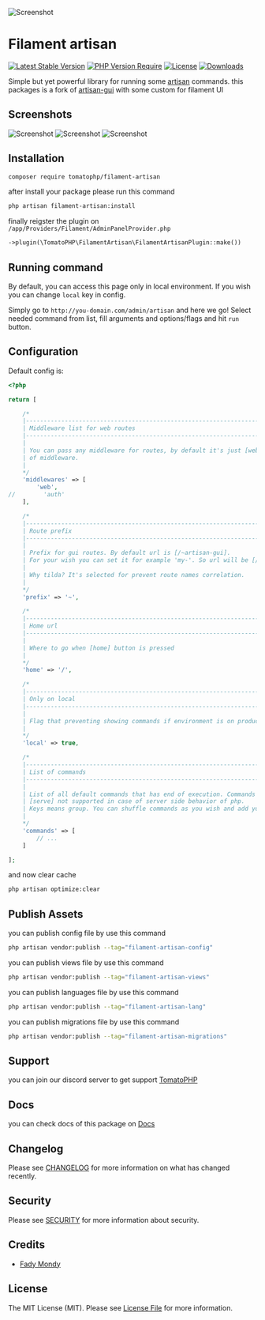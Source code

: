 ![Screenshot](https://raw.githubusercontent.com//tomatophp/filament-artisan/master/arts/3x1io-tomato-artisan.jpg)

# Filament artisan

[![Latest Stable Version](https://poser.pugx.org/tomatophp/filament-artisan/version.svg)](https://packagist.org/packages/tomatophp/filament-artisan)
[![PHP Version Require](http://poser.pugx.org/tomatophp/filament-artisan/require/php)](https://packagist.org/packages/tomatophp/filament-artisan)
[![License](https://poser.pugx.org/tomatophp/filament-artisan/license.svg)](https://packagist.org/packages/tomatophp/filament-artisan)
[![Downloads](https://poser.pugx.org/tomatophp/filament-artisan/d/total.svg)](https://packagist.org/packages/tomatophp/filament-artisan)

Simple but yet powerful library for running some [artisan](https://laravel.com/docs/8.x/artisan) commands.
this packages is a fork of [artisan-gui](https://github.com/infureal/artisan-gui) with some custom for filament UI

## Screenshots

![Screenshot](https://raw.githubusercontent.com/tomatophp/filament-artisan/master/arts/commands.png)
![Screenshot](https://raw.githubusercontent.com/tomatophp/filament-artisan/master/arts/search.png)
![Screenshot](https://raw.githubusercontent.com/tomatophp/filament-artisan/master/arts/run.png)

## Installation

```bash
composer require tomatophp/filament-artisan
```
after install your package please run this command

```bash
php artisan filament-artisan:install
```

finally reigster the plugin on `/app/Providers/Filament/AdminPanelProvider.php`

```php
->plugin(\TomatoPHP\FilamentArtisan\FilamentArtisanPlugin::make())
```

## Running command
By default, you can access this page only in local environment. If you wish
you can change `local` key in config.

Simply go to `http://you-domain.com/admin/artisan` and here we go!
Select needed command from list, fill arguments and options/flags and hit `run` button.

## Configuration
Default config is:
```php 
<?php

return [

    /*
    |--------------------------------------------------------------------------
    | Middleware list for web routes
    |--------------------------------------------------------------------------
    |
    | You can pass any middleware for routes, by default it's just [web] group
    | of middleware.
    |
    */
    'middlewares' => [
        'web',
//        'auth'
    ],

    /*
    |--------------------------------------------------------------------------
    | Route prefix
    |--------------------------------------------------------------------------
    |
    | Prefix for gui routes. By default url is [/~artisan-gui].
    | For your wish you can set it for example 'my-'. So url will be [/my-artisan-gui].
    |
    | Why tilda? It's selected for prevent route names correlation.
    |
    */
    'prefix' => '~',

    /*
    |--------------------------------------------------------------------------
    | Home url
    |--------------------------------------------------------------------------
    |
    | Where to go when [home] button is pressed
    |
    */
    'home' => '/',

    /*
    |--------------------------------------------------------------------------
    | Only on local
    |--------------------------------------------------------------------------
    |
    | Flag that preventing showing commands if environment is on production
    |
    */
    'local' => true,

    /*
    |--------------------------------------------------------------------------
    | List of commands
    |--------------------------------------------------------------------------
    |
    | List of all default commands that has end of execution. Commands like
    | [serve] not supported in case of server side behavior of php.
    | Keys means group. You can shuffle commands as you wish and add your own.
    |
    */
    'commands' => [
        // ...
    ]

];

```


and now clear cache

```bash
php artisan optimize:clear
```


## Publish Assets

you can publish config file by use this command

```bash
php artisan vendor:publish --tag="filament-artisan-config"
```

you can publish views file by use this command

```bash
php artisan vendor:publish --tag="filament-artisan-views"
```

you can publish languages file by use this command

```bash
php artisan vendor:publish --tag="filament-artisan-lang"
```

you can publish migrations file by use this command

```bash
php artisan vendor:publish --tag="filament-artisan-migrations"
```

## Support

you can join our discord server to get support [TomatoPHP](https://discord.gg/Xqmt35Uh)

## Docs

you can check docs of this package on [Docs](https://docs.tomatophp.com/plugins/laravel-package-generator)

## Changelog

Please see [CHANGELOG](CHANGELOG.md) for more information on what has changed recently.

## Security

Please see [SECURITY](SECURITY.md) for more information about security.

## Credits

- [Fady Mondy](mailto:info@3x1.io)

## License

The MIT License (MIT). Please see [License File](LICENSE.md) for more information.
